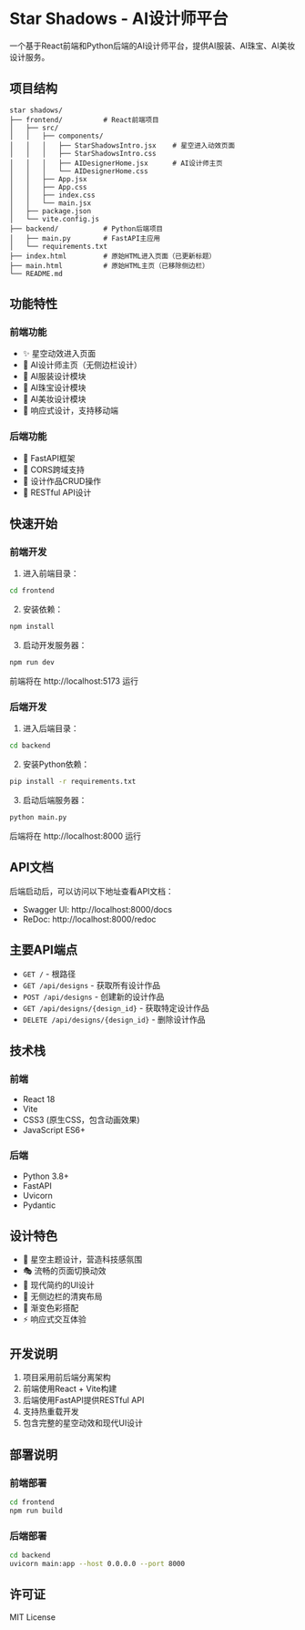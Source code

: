 # Star Shadows - AI设计师平台

一个基于React前端和Python后端的AI设计师平台，提供AI服装、AI珠宝、AI美妆设计服务。

## 项目结构

```
star shadows/
├── frontend/          # React前端项目
│   ├── src/
│   │   ├── components/
│   │   │   ├── StarShadowsIntro.jsx    # 星空进入动效页面
│   │   │   ├── StarShadowsIntro.css
│   │   │   ├── AIDesignerHome.jsx      # AI设计师主页
│   │   │   └── AIDesignerHome.css
│   │   ├── App.jsx
│   │   ├── App.css
│   │   ├── index.css
│   │   └── main.jsx
│   ├── package.json
│   └── vite.config.js
├── backend/           # Python后端项目
│   ├── main.py        # FastAPI主应用
│   └── requirements.txt
├── index.html         # 原始HTML进入页面（已更新标题）
├── main.html          # 原始HTML主页（已移除侧边栏）
└── README.md
```

## 功能特性

### 前端功能
- ✨ 星空动效进入页面
- 🎨 AI设计师主页（无侧边栏设计）
- 👗 AI服装设计模块
- 💎 AI珠宝设计模块
- 💄 AI美妆设计模块
- 📱 响应式设计，支持移动端

### 后端功能
- 🚀 FastAPI框架
- 🔄 CORS跨域支持
- 📝 设计作品CRUD操作
- 🎯 RESTful API设计

## 快速开始

### 前端开发

1. 进入前端目录：
```bash
cd frontend
```

2. 安装依赖：
```bash
npm install
```

3. 启动开发服务器：
```bash
npm run dev
```

前端将在 http://localhost:5173 运行

### 后端开发

1. 进入后端目录：
```bash
cd backend
```

2. 安装Python依赖：
```bash
pip install -r requirements.txt
```

3. 启动后端服务器：
```bash
python main.py
```

后端将在 http://localhost:8000 运行

## API文档

后端启动后，可以访问以下地址查看API文档：
- Swagger UI: http://localhost:8000/docs
- ReDoc: http://localhost:8000/redoc

## 主要API端点

- `GET /` - 根路径
- `GET /api/designs` - 获取所有设计作品
- `POST /api/designs` - 创建新的设计作品
- `GET /api/designs/{design_id}` - 获取特定设计作品
- `DELETE /api/designs/{design_id}` - 删除设计作品

## 技术栈

### 前端
- React 18
- Vite
- CSS3 (原生CSS，包含动画效果)
- JavaScript ES6+

### 后端
- Python 3.8+
- FastAPI
- Uvicorn
- Pydantic

## 设计特色

- 🌟 星空主题设计，营造科技感氛围
- 🎭 流畅的页面切换动效
- 🎨 现代简约的UI设计
- 📐 无侧边栏的清爽布局
- 🌈 渐变色彩搭配
- ⚡ 响应式交互体验

## 开发说明

1. 项目采用前后端分离架构
2. 前端使用React + Vite构建
3. 后端使用FastAPI提供RESTful API
4. 支持热重载开发
5. 包含完整的星空动效和现代UI设计

## 部署说明

### 前端部署
```bash
cd frontend
npm run build
```

### 后端部署
```bash
cd backend
uvicorn main:app --host 0.0.0.0 --port 8000
```

## 许可证

MIT License